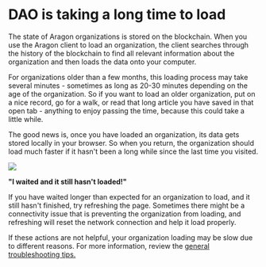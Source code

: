 # DAO is taking a long time to load

The state of Aragon organizations is stored on the blockchain. When you use the Aragon client to load an organization, the client searches through the history of the blockchain to find all relevant information about the organization and then loads the data onto your computer.&#x20;

For organizations older than a few months, this loading process may take several minutes - sometimes as long as 20-30 minutes depending on the age of the organization. So if you want to load an older organization, put on a nice record, go for a walk, or read that long article you have saved in that open tab - anything to enjoy passing the time, because this could take a little while.

The good news is, once you have loaded an organization, its data gets stored locally in your browser. So when you return, the organization should load much faster if it hasn't been a long while since the last time you visited.

![](https://d33v4339jhl8k0.cloudfront.net/docs/assets/5c98a4fe0428633d2cf3fcf7/images/5d88f2bb2c7d3a7e9ae17f09/file-K8I1pKSaUt.png)

**"I waited and it still hasn't loaded!"**

If you have waited longer than expected for an organization to load, and it still hasn't finished, try refreshing the page. Sometimes there might be a connectivity issue that is preventing the organization from loading, and refreshing will reset the network connection and help it load properly.

If these actions are not helpful, your organization loading may be slow due to different reasons. For more information, review the [general troubleshooting tips.](https://app.gitbook.com/o/3h8kxj8geKVXgyMnGbYT/s/zhQIP88M8McmSaEGSymT/\~/changes/abgRqrELBOMTheWAlezk/faq/general-troubleshooting-tips)
